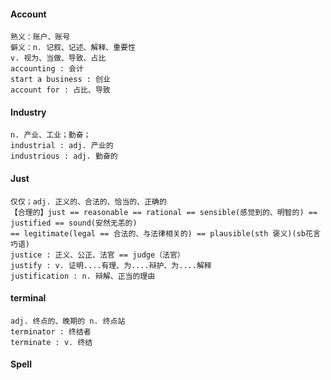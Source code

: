 #### Account

```
熟义：账户、账号
僻义：n. 记叙、记述、解释、重要性
v. 视为、当做、导致、占比
accounting : 会计
start a business : 创业
account for : 占比、导致
```

#### Industry

```
n. 产业、工业；勤奋；
industrial : adj. 产业的
industrious : adj. 勤奋的
```

#### Just

```
仅仅；adj. 正义的、合法的、恰当的、正确的
【合理的】just == reasonable == rational == sensible(感觉到的、明智的) == justified == sound(安然无恙的)
== legitimate(legal == 合法的、与法律相关的) == plausible(sth 褒义)(sb花言巧语)
justice : 正义、公正、法官 == judge（法官）
justify : v. 证明....有理、为....辩护、为....解释
justification : n. 辩解、正当的理由
```

#### terminal

```
adj. 终点的、晚期的 n. 终点站
terminator : 终结者
terminate : v. 终结
```

#### Spell

